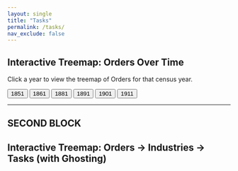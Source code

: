 ```yaml
---
layout: single
title: "Tasks"
permalink: /tasks/
nav_exclude: false
---
```

<script src="https://d3js.org/d3.v7.min.js"></script>

<!-- 1. This section creates the heading and buttons for selecting the year -->
<h2>Interactive Treemap: Orders Over Time</h2>
<p>Click a year to view the treemap of Orders for that census year.</p>


<!-- 2. Year selection buttons - each one calls the loadYear(year) JavaScript function -->
<div style="margin-bottom: 1em;">
  <button onclick="loadYear(1851)">1851</button>
  <button onclick="loadYear(1861)">1861</button>
  <button onclick="loadYear(1881)">1881</button>
  <button onclick="loadYear(1891)">1891</button>
  <button onclick="loadYear(1901)">1901</button>
  <button onclick="loadYear(1911)">1911</button>
</div>


<!-- 3. This div is the container where the treemap SVG (scalable Vector Graphics) will be inserted -->
<div id="treemap-time"></div>

<!-- 4. This is the JavaScript code that creates and inserts the SVG treemap -->
<script>
  document.addEventListener("DOMContentLoaded", function () {
    const width = 960;
    const height = 600;
    const color = d3.scaleOrdinal(d3.schemeCategory10);

    // 5. Create the SVG container inside the #treemap-time div
    const svg = d3.select("#treemap-time")
      .append("svg")
      .attr("viewBox", [0, 0, width, height])
      .style("font-family", "sans-serif")
      .style("font-size", "14px");

    // 6. Function to load and render a treemap for a given year
    function loadYear(year) {
      console.log(`Loading year: ${year}`);  // Debugging

      d3.json(`/assets/data/orders_${year}.json`).then(data => {
        const root = d3.hierarchy(data)
          .sum(d => d.size || 0)
          .sort((a, b) => b.value - a.value);

        d3.treemap()
          .size([width, height])
          .paddingInner(2)(root);

        svg.selectAll("*").remove();  // Clear previous treemap

        const nodes = svg.selectAll("g")
          .data(root.children)
          .join("g")
          .attr("transform", d => `translate(${d.x0},${d.y0})`);

        nodes.append("rect")
          .attr("width", d => d.x1 - d.x0)
          .attr("height", d => d.y1 - d.y0)
          .attr("fill", d => color(d.data.name));

        nodes.append("text")
          .attr("x", 4)
          .attr("y", 18)
          .text(d => d.data.name)
          .attr("fill", "white");
      }).catch(err => {
        console.error("Error loading JSON:", err);
      });
    }

    // 7. Load a default year (e.g., 1851) when the page first loads
    loadYear(1851);
  });
</script>



---
SECOND BLOCK
---
<script src="https://d3js.org/d3.v7.min.js"></script>

<h2>Interactive Treemap: Orders → Industries → Tasks (with Ghosting)</h2>
<div id="treemap"></div>

<script>
document.addEventListener("DOMContentLoaded", function () {
  const width = 960;
  const height = 600;
  const color = d3.scaleOrdinal(d3.schemeCategory10);

  const svg = d3.select("#treemap")
    .append("svg")
    .attr("viewBox", [0, 0, width, height])
    .style("font-family", "sans-serif")
    .style("font-size", "14px");

  d3.json("/assets/data/Tasks.json").then(data => {
    const fullRoot = d3.hierarchy(data)
      .sum(d => d.size || 0)
      .sort((a, b) => b.value - a.value);

    d3.treemap()
      .size([width, height])
      .paddingInner(2)(fullRoot);

    const group = svg.append("g");

    draw(fullRoot);

    function draw(activeNode) {
      group.selectAll("*").remove();

      const level = activeNode.depth;
      const parent = activeNode.parent;
      const siblings = parent ? parent.children : fullRoot.children;

      // draw current siblings at this level
      const boxes = group.selectAll("g")
        .data(siblings)
        .join("g")
        .attr("transform", d => `translate(${d.x0},${d.y0})`)
        .style("cursor", d => d.children ? "pointer" : "default")
        .on("click", (event, d) => {
          event.stopPropagation();
          draw(d);
        });

      boxes.append("rect")
        .attr("width", d => d.x1 - d.x0)
        .attr("height", d => d.y1 - d.y0)
        .attr("fill", d => {
          if (d === activeNode) {
            const top = d.ancestors().slice(-2)[0]?.data.name || d.data.name;
            return color(top);
          }
          return level === 1 ? "#ddd" : "#aaa";
        })
        .attr("stroke", "#fff");

      boxes.append("text")
        .attr("x", 4)
        .attr("y", 18)
        .text(d => d.data.name)
        .attr("fill", d => d === activeNode ? "white" : "#444")
        .style("pointer-events", "none");

      if (activeNode.children) {
        const inner = group.append("g");

        inner.selectAll("g")
          .data(activeNode.children)
          .join("g")
          .attr("transform", d => `translate(${d.x0},${d.y0})`)
          .on("click", (event, d) => {
            if (d.children) draw(d);
            event.stopPropagation();
          })
          .call(g => {
            g.append("rect")
              .attr("width", d => d.x1 - d.x0)
              .attr("height", d => d.y1 - d.y0)
              .attr("fill", () => color(activeNode.data.name))
              .attr("stroke", "#fff");

            g.append("text")
              .attr("x", 4)
              .attr("y", 18)
              .text(d => d.data.name)
              .attr("fill", "white")
              .style("font-size", "12px")
              .style("pointer-events", "none");
          });

        svg.on("click", () => {
          if (activeNode.parent) draw(activeNode.parent);
        });
      }
    }
  }).catch(err => {
    console.error("Error loading JSON:", err);
  });
});
</script>

